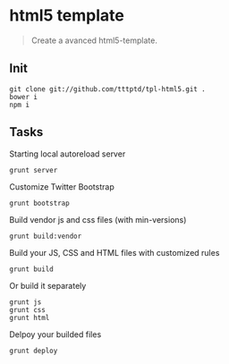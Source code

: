 # html5 template

> Create a avanced html5-template.

## Init
```
git clone git://github.com/tttptd/tpl-html5.git .
bower i
npm i
```


## Tasks

Starting local autoreload server
```
grunt server
```

Customize Twitter Bootstrap
```
grunt bootstrap
```

Build vendor js and css files (with min-versions)
```
grunt build:vendor
```

Build your JS, CSS and HTML files with customized rules
```
grunt build
```
Or build it separately
```
grunt js
grunt css
grunt html
```

Delpoy your builded files
```
grunt deploy
```

